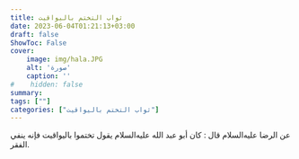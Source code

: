 ```yaml
---
title: ثواب التختم باليواقيت
date: 2023-06-04T01:21:13+03:00
draft: false
ShowToc: False
cover:
    image: img/hala.JPG
    alt: 'صورة'
    caption: ''
#    hidden: false
summary: 
tags: [""]
categories: ["ثواب التختم باليواقيت"]
---
```

عن الرضا عليه‌السلام قال :
كان أبو عبد الله عليه‌السلام يقول تختموا باليواقيت فإنه ينفي الفقر.


